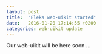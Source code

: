 ```yaml
---
layout: post
title:  "Eleks web-uikit started"
date:   2016-01-20 17:14:55 +0200
categories: web-uikit update
---
```


Our web-uikit will be here soon ...
